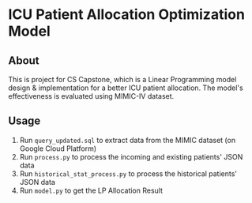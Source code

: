 # ICU Patient Allocation Optimization Model

## About

This is project for CS Capstone, which is a Linear Programming model design & implementation for a better ICU patient allocation. The model's effectiveness is evaluated using MIMIC-IV dataset.

## Usage

1. Run `query_updated.sql` to extract data from the MIMIC dataset (on Google Cloud Platform)
2. Run `process.py` to process the incoming and existing patients' JSON data
3. Run `historical_stat_process.py` to process the historical patients' JSON data
4. Run `model.py` to get the LP Allocation Result

